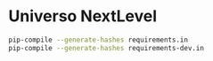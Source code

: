 # Universo NextLevel

```bash
pip-compile --generate-hashes requirements.in
pip-compile --generate-hashes requirements-dev.in
```


